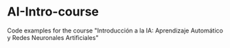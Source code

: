 # AI-Intro-course
Code examples for the course "Introducción a la IA: Aprendizaje Automático y Redes Neuronales Artificiales"
